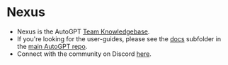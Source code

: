 # Nexus

- Nexus is the AutoGPT [Team Knowledgebase](/Nexus/wiki).
- If you're looking for the user-guides, please see the [docs](https://github.com/Significant-Gravitas/Auto-GPT/tree/master/docs) subfolder in the [main AutoGPT repo](https://github.com/Significant-Gravitas/Auto-GPT/).
- Connect with the community on Discord [here](https://discord.com/invite/PQ7VX6TY4t).
